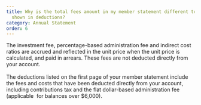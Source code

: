 ```yaml
---
title: Why is the total fees amount in my member statement different to the fees
  shown in deductions?
category: Annual Statement
order: 6
---
```


The investment fee, percentage-based administration fee and indirect cost ratios are accrued and reflected in the unit price when the unit price is calculated, and paid in arrears. These fees are not deducted directly from your account.\
\
The deductions listed on the first page of your member statement include the fees and costs that have been deducted directly from your account, including contributions tax and the flat dollar-based administration fee (applicable  for balances over $6,000).
